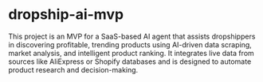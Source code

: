 # dropship-ai-mvp
This project is an MVP for a SaaS-based AI agent that assists dropshippers in discovering profitable, trending products using AI-driven data scraping, market analysis, and intelligent product ranking. It integrates live data from sources like AliExpress or Shopify databases and is designed to automate product research and decision-making.
